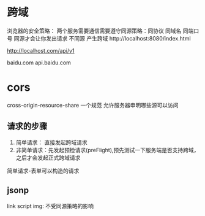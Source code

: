# 跨域
浏览器的安全策略：
两个服务需要通信需要遵守同源策略：同协议 同域名 同端口号
同源才会让你发出请求
不同源 产生跨域
http://localhost:8080/index.html

 http://localhost.com/api/v1

 baidu.com     api.baidu.com

# cors
cross-origin-resource-share
一个规范 允许服务器申明哪些源可以访问 
## 请求的步骤
1. 简单请求： 直接发起跨域请求
2. 非简单请求：先发起预检请求(preFlight),预先测试一下服务端是否支持跨域，之后才会发起正式跨域请求

简单请求-表单可以构造的请求

## jsonp
link script img: 不受同源策略的影响